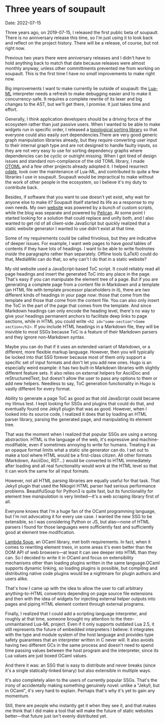 <h1 id="post-title">Three years of soupault</h1>

<p>Date: <time id="post-date">2022-07-15</time> </p>

<p id="post-excerpt">
Three years ago, on 2019-07-15, I released the first public beta of soupault.
There is no anniversary release this time, so I'm just using it to look back
and reflect on the project history. There will be a release, of course,
but not right now.
</p>

Previous two years there were anniversary releases and I didn't have to hold
anything back to match that date because releases were almost monthly anyway,
unless other committments prevented me from working on soupault.
This is the first time I have no _small_ improvements to make right now.

Big improvements I want to make currently lie outside of soupault:
the [Lua-ML](https://github.com/lindig/lua-ml) interpreter needs a refresh to make debugging easier
and to make it concurrency-safe. It requires a complete rewrite of its lexer
and big changes to the AST, but we'll get there, I promise. It just takes time and effort.

Generally, I think application developers should be a driving force of the ecosystem
rather than just passive users. When I wanted to be able to make widgets
run in specific order, I released a [topological sorting library](https://github.com/dmbaturin/ocaml-tsort)
so that everyone could also easily sort dependencies.<fn id="tsort">There are very good generic graph manipulation
libraries already, but they require converting user input to their internal graph type
and are not designed to handle faulty inputs, so they are not very easy to use
for sorting dependency graphs where dependencies can be cyclic or outright missing.</fn>
When I got tired of design issues and standard non-compliance of the old TOML library,
I made [OTOML](https://github.com/dmbaturin/otoml) and a few other projects already adopted it.
I helped resurrect [odate](https://github.com/hhugo/odate), took over the maintenance
of Lua-ML, and contributed to quite a few libraries I use in soupault.
Soupault would be impractical to make without the work of other people in the ecosystem,
so I believe it's my duty to contribute back.

Besides, if software that you want to use doesn't yet exist, why wait for anyone else to make it?
Soupault itself started its life as a response to my own needs. My own [website](https://baturin.org)
was powered by a bunch of custom scripts, while the blog was separate and powered by [Pelican](https://blog.getpelican.com/).
At some point I started looking for a solution that could replace and unify both, and I also wanted to get rid of all client-side JavaScript
but quickly realized that a static website generator I wanted to use didn't exist at that time.

Some of my requirements could be called frivolous, but they are indicative of deeper issues.
For example, I want web pages to have _good_ tables of contents if they have lots of headings.
I want to be able to write footnotes
_inside_ the paragraphs rather than separately. Offline tools (LaTeX) could do that,
MediaWiki can do that, so why can't I do that in a static website?

My old website used a JavaScript-based ToC script. It could reliably read all page headings
and insert the generated ToC into any place in the page. That's easy if you can manipulate the element tree of a page.
But if you are generating a complete page from a content file in Markdown and a template (an HTML file with template
processor placeholders in it), there are _two_ different kinds of headings in your page now:
those that come from the template and those that come from the content file.
You can also only insert the ToC in the part of the page that comes from the template.
And since Markdown headings can only encode the heading level, there's no way to give
your headings permanent anchors to facilitate deep links to page sections,
while in HTML you could write `<h2 id="some-section">Some section</h2>`.
If you include HTML headings in a Markdown file, they will be insivible to most SSGs
because ToC is a feature of their Markdown parsers and they ignore non-Markdown syntax.

Maybe you can do that if it uses an extended variant of Markdown, or a different, more flexible markup language.
However, then you will typically be locked into that SSG forever because most of them only support a specific
set of input formats and don't let you add new ones. Hugo is an especially weird example:
it has two built-in Markdown libraries with slightly different feature sets.
It also relies on external helpers for AsciiDoc and reStructuredText,
but doesn't allow the user to pass any options to them or add new helpers.
Needless to say, ToC generation functionality in Hugo is vastly different for every format.

Ability to generate a page ToC as good as that old JavaScript could became my litmus test.
I kept looking for SSGs and plugins that could do that, and eventually found one Jekyll plugin
that was as good. However, when I looked into its source code, I realized it does that by
loading an HTML parser library, parsing the generated page, and manipulating its element tree.

That was the moment when I realized that popular SSGs are using a wrong abstraction.
HTML is the language of the web, it's expressive and machine-modifiable,
even if sometimes annoying to write for humans. Treating it as an opaque format limits
what a static site generator can do. I set out to make a tool where HTML would be
a first-class citizen. All other formats (Markdown, AsciiDoc, RST...) would be converted
to HTML immediately after loading and all real functionality would work at the HTML level
so that it can work the same for all input formats.

However, not all HTML parsing libraries are equally useful for that task.
That Jekyll plugin that used the Nikogiri HTML parser had serious performance
problems. BeautifulSoup for Python3 is quite fast, but its functionality for
element tree _manipulation_ is very limited—it's a web scraping library first of all.

Everyone knows that I'm a huge fan of the OCaml programming language,
but I'm not advocating it for every use case. I wanted the new SSG to be extensible,
so I was considering Python or JS, but alas—none of HTML parsers I found for those languages
were sufficiently fast and sufficiently good at element tree modification.

[Lambda Soup](https://github.com/aantron/lambdasoup), an OCaml library, met both requirements.
In fact, when it comes to rewriting element trees, in some areas it's even better than
the DOM API of web browsers—at least it can see deeper into HTML than they can.
So I decided to write it in OCaml and focus on extensibility mechanisms
other than loading plugins written in the same language.<fn id="plugins">OCaml supports dynamic linking,
so loading plugins is possible, but compiling and distributing native code plugins
would be a nightmare for plugin authors and users alike.</fn>

That's how I came up with the idea to allow the user to call arbitrary anything-to-HTML convertors
depending on page source file extensions and then with the idea of widgets for injecting external helper outputs
into pages and piping HTML element content through external programs.

Finally, I realized that I could add a scripting language interpreter,
and roughly at that time, someone brought my attention to the then-unmaintained Lua-ML project.
Even if it only supports outdated Lua 2.5, it still represents the future of embedded interpreters
I believe: it integrates with the type and module system of the host language
and provides type safety guarantees that an interpreter written in C never will.
It also avoids having two different GCs in the same process and doesn't need to
spend time passing values between the host program and the interpreter, since its Lua values
are just boxed OCaml values.

And there it was: an SSG that is easy to distribute and never breaks (since it's a single statically-linked
binary) but also extensible in multiple ways.

It's also completely alien to the users of currently popular SSGs.
That's the irony of accidentally making something genuinely novel: unlike a "Jekyll, but in OCaml",
it's very hard to explain. Perhaps that's why it's yet to gain any momentum.

Still, there are people who instantly get it when they see it, and that makes me think
that I did make a tool that will make the future of static websites better—that future
just isn't evenly distributed yet.
